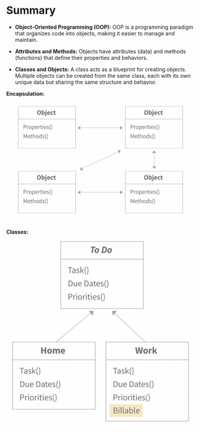 # Summary

-   **Object-Oriented Programming (OOP):** OOP is a programming paradigm that organizes code into objects, making it easier to manage and maintain.

-   **Attributes and Methods:** Objects have attributes (data) and methods (functions) that define their properties and behaviors.

-   **Classes and Objects:** A class acts as a blueprint for creating objects. Multiple objects can be created from the same class, each with its own unique data but sharing the same structure and behavior.

**Encapsulation:**
![Encapsulation](../assets/encapsulation.png)

**Classes:**
![Classes](../assets/class.png)

